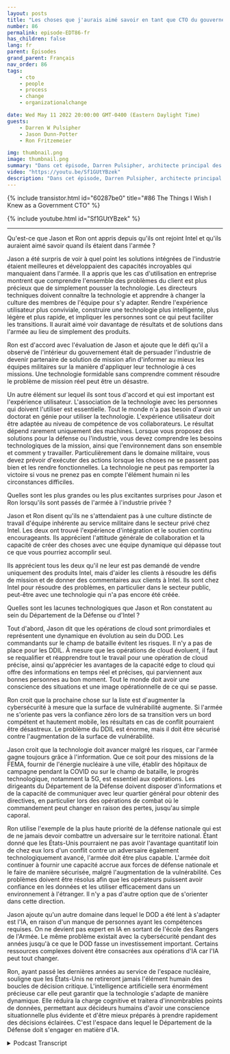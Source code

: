 ```yaml
---
layout: posts
title: "Les choses que j'aurais aimé savoir en tant que CTO du gouvernement."
number: 86
permalink: episode-EDT86-fr
has_children: false
lang: fr
parent: Épisodes
grand_parent: Français
nav_order: 86
tags:
    - cto
    - people
    - process
    - change
    - organizationalchange

date: Wed May 11 2022 20:00:00 GMT-0400 (Eastern Daylight Time)
guests:
    - Darren W Pulsipher
    - Jason Dunn-Potter
    - Ron Fritzemeier

img: thumbnail.png
image: thumbnail.png
summary: "Dans cet épisode, Darren Pulsipher, architecte principal des solutions, secteur public, chez Intel, accueille les invités spéciaux Jason Dunn-Potter, ancien officier en chef des mandats d'officier, US Army, et Ron Fritzemeier, ancien contre-amiral, US Navy. Les deux occupent désormais depuis cinq mois des postes d'architectes de solutions et de spécialistes de mission au sein de l'équipe du département de la défense d'Intel."
video: "https://youtu.be/Sf1GUtYBzek"
description: "Dans cet épisode, Darren Pulsipher, architecte principal des solutions, secteur public, chez Intel, accueille les invités spéciaux Jason Dunn-Potter, ancien officier en chef des mandats d'officier, US Army, et Ron Fritzemeier, ancien contre-amiral, US Navy. Les deux occupent désormais depuis cinq mois des postes d'architectes de solutions et de spécialistes de mission au sein de l'équipe du département de la défense d'Intel."
---
```


<div>
{% include transistor.html id="60287be0" title="#86 The Things I Wish I Knew as a Government CTO" %}

{% include youtube.html id="Sf1GUtYBzek" %}
</div>

---

Qu'est-ce que Jason et Ron ont appris depuis qu'ils ont rejoint Intel et qu'ils auraient aimé savoir quand ils étaient dans l'armée ?

Jason a été surpris de voir à quel point les solutions intégrées de l'industrie étaient meilleures et développaient des capacités incroyables qui manquaient dans l'armée. Il a appris que les cas d'utilisation en entreprise montrent que comprendre l'ensemble des problèmes du client est plus précieux que de simplement pousser la technologie. Les directeurs techniques doivent connaître la technologie et apprendre à changer la culture des membres de l'équipe pour s'y adapter. Rendre l'expérience utilisateur plus conviviale, construire une technologie plus intelligente, plus légère et plus rapide, et impliquer les personnes sont ce qui peut faciliter les transitions. Il aurait aimé voir davantage de résultats et de solutions dans l'armée au lieu de simplement des produits.

Ron est d'accord avec l'évaluation de Jason et ajoute que le défi qu'il a observé de l'intérieur du gouvernement était de persuader l'industrie de devenir partenaire de solution de mission afin d'informer au mieux les équipes militaires sur la manière d'appliquer leur technologie à ces missions. Une technologie formidable sans comprendre comment résoudre le problème de mission réel peut être un désastre.

Un autre élément sur lequel ils sont tous d'accord et qui est important est l'expérience utilisateur. L'association de la technologie avec les personnes qui doivent l'utiliser est essentielle. Tout le monde n'a pas besoin d'avoir un doctorat en génie pour utiliser la technologie. L'expérience utilisateur doit être adaptée au niveau de compétence de vos collaborateurs. Le résultat dépend rarement uniquement des machines. Lorsque vous proposez des solutions pour la défense ou l'industrie, vous devez comprendre les besoins technologiques de la mission, ainsi que l'environnement dans son ensemble et comment y travailler. Particulièrement dans le domaine militaire, vous devez prévoir d'exécuter des actions lorsque les choses ne se passent pas bien et les rendre fonctionnelles. La technologie ne peut pas remporter la victoire si vous ne prenez pas en compte l'élément humain ni les circonstances difficiles.

Quelles sont les plus grandes ou les plus excitantes surprises pour Jason et Ron lorsqu'ils sont passés de l'armée à l'industrie privée ?

Jason et Ron disent qu'ils ne s'attendaient pas à une culture distincte de travail d'équipe inhérente au service militaire dans le secteur privé chez Intel. Les deux ont trouvé l'expérience d'intégration et le soutien continu encourageants. Ils apprécient l'attitude générale de collaboration et la capacité de créer des choses avec une équipe dynamique qui dépasse tout ce que vous pourriez accomplir seul.

Ils apprécient tous les deux qu'il ne leur est pas demandé de vendre uniquement des produits Intel, mais d'aider les clients à résoudre les défis de mission et de donner des commentaires aux clients à Intel. Ils sont chez Intel pour résoudre des problèmes, en particulier dans le secteur public, peut-être avec une technologie qui n'a pas encore été créée.

Quelles sont les lacunes technologiques que Jason et Ron constatent au sein du Département de la Défense ou d'Intel ?

Tout d'abord, Jason dit que les opérations de cloud sont primordiales et représentent une dynamique en évolution au sein du DOD. Les commandants sur le champ de bataille évitent les risques. Il n'y a pas de place pour les DDIL. À mesure que les opérations de cloud évoluent, il faut se requalifier et réapprendre tout le travail pour une opération de cloud précise, ainsi qu'apprécier les avantages de la capacité edge to cloud qui offre des informations en temps réel et précises, qui parviennent aux bonnes personnes au bon moment. Tout le monde doit avoir une conscience des situations et une image opérationnelle de ce qui se passe.

Ron croit que la prochaine chose sur la liste est d'augmenter la cybersécurité à mesure que la surface de vulnérabilité augmente. Si l'armée ne s'oriente pas vers la confiance zéro lors de sa transition vers un bord compétent et hautement mobile, les résultats en cas de conflit pourraient être désastreux. Le problème du DDIL est énorme, mais il doit être sécurisé contre l'augmentation de la surface de vulnérabilité.

Jason croit que la technologie doit avancer malgré les risques, car l'armée gagne toujours grâce à l'information. Que ce soit pour des missions de la FEMA, fournir de l'énergie nucléaire à une ville, établir des hôpitaux de campagne pendant la COVID ou sur le champ de bataille, le progrès technologique, notamment la 5G, est essentiel aux opérations. Les dirigeants du Département de la Défense doivent disposer d'informations et de la capacité de communiquer avec leur quartier général pour obtenir des directives, en particulier lors des opérations de combat où le commandement peut changer en raison des pertes, jusqu'au simple caporal.

Ron utilise l'exemple de la plus haute priorité de la défense nationale qui est de ne jamais devoir combattre un adversaire sur le territoire national. Étant donné que les États-Unis pourraient ne pas avoir l'avantage quantitatif loin de chez eux lors d'un conflit contre un adversaire également technologiquement avancé, l'armée doit être plus capable. L'armée doit continuer à fournir une capacité accrue aux forces de défense nationale et le faire de manière sécurisée, malgré l'augmentation de la vulnérabilité. Ces problèmes doivent être résolus afin que les opérateurs puissent avoir confiance en les données et les utiliser efficacement dans un environnement à l'étranger. Il n'y a pas d'autre option que de s'orienter dans cette direction.

Jason ajoute qu'un autre domaine dans lequel le DOD a été lent à s'adapter est l'IA, en raison d'un manque de personnes ayant les compétences requises. On ne devient pas expert en IA en sortant de l'école des Rangers de l'Armée. Le même problème existait avec la cybersécurité pendant des années jusqu'à ce que le DOD fasse un investissement important. Certains ressources complexes doivent être consacrées aux opérations d'IA car l'IA peut tout changer.

Ron, ayant passé les dernières années au service de l'espace nucléaire, souligne que les États-Unis ne retireront jamais l'élément humain des boucles de décision critique. L'intelligence artificielle sera énormément précieuse car elle peut garantir que la technologie s'adapte de manière dynamique. Elle réduira la charge cognitive et traitera d'innombrables points de données, permettant aux décideurs humains d'avoir une conscience situationnelle plus évidente et d'être mieux préparés à prendre rapidement des décisions éclairées. C'est l'espace dans lequel le Département de la Défense doit s'engager en matière d'IA.



<details>
<summary> Podcast Transcript </summary>

<p></p>

</details>
